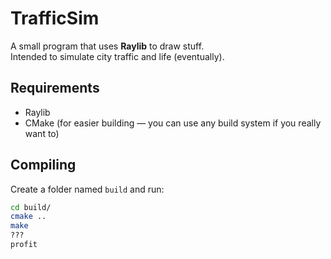 # TrafficSim

A small program that uses **Raylib** to draw stuff.  
Intended to simulate city traffic and life (eventually).

## Requirements

- Raylib
- CMake (for easier building — you can use any build system if you really want to)

## Compiling

Create a folder named `build` and run:

```bash
cd build/
cmake ..
make
???
profit
```

